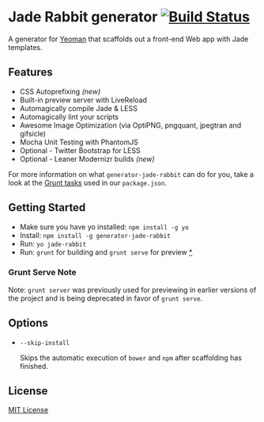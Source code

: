 # Jade Rabbit generator [![Build Status](https://secure.travis-ci.org/georgepaterson/generator-jade-rabbit.png?branch=master)](https://travis-ci.org/georgepaterson/generator-jade-rabbit)

A generator for [Yeoman](http://yeoman.io) that scaffolds out a front-end Web app with Jade templates.

## Features

* CSS Autoprefixing *(new)*
* Built-in preview server with LiveReload
* Automagically compile Jade & LESS
* Automagically lint your scripts
* Awesome Image Optimization (via OptiPNG, pngquant, jpegtran and gifsicle)
* Mocha Unit Testing with PhantomJS
* Optional - Twitter Bootstrap for LESS
* Optional - Leaner Modernizr builds *(new)*

For more information on what `generator-jade-rabbit` can do for you, take a look at the [Grunt tasks](https://github.com/georgepaterson/generator-jade-rabbit/blob/master/app/templates/_package.json) used in our `package.json`.

## Getting Started

* Make sure you have yo installed: `npm install -g yo`
* Install: `npm install -g generator-jade-rabbit`
* Run: `yo jade-rabbit`
* Run: `grunt` for building and `grunt serve` for preview [*](#grunt-serve-note)

### Grunt Serve Note

Note: `grunt server` was previously used for previewing in earlier versions of the project and is being deprecated in favor of `grunt serve`.

## Options

* `--skip-install`

  Skips the automatic execution of `bower` and `npm` after scaffolding has finished.

## License

[MIT License](http://en.wikipedia.org/wiki/MIT_License)